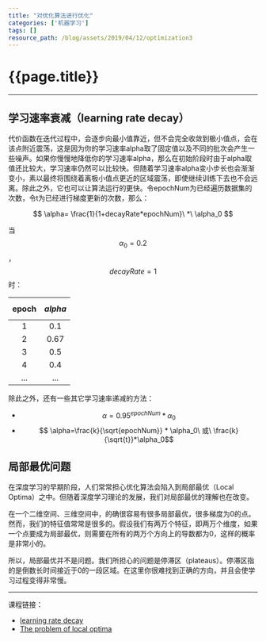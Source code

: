 ```yaml
---
title: "对优化算法进行优化"
categories: ['机器学习']
tags: []
resource_path: /blog/assets/2019/04/12/optimization3
---
```


<script type="text/javascript" async src="https://cdn.mathjax.org/mathjax/latest/MathJax.js?config=TeX-MML-AM_CHTML"> </script>

{{page.title}}
===

---

学习速率衰减（learning rate decay）
---

代价函数在迭代过程中，会逐步向最小值靠近，但不会完全收敛到极小值点，会在该点附近震荡，这是因为你的学习速率alpha取了固定值以及不同的批次会产生一些噪声。如果你慢慢地降低你的学习速率alpha，那么在初始阶段时由于alpha取值还比较大，学习速率仍然可以比较快。但随着学习速率alpha变小步长也会渐渐变小，素以最终将围绕着离极小值点更近的区域震荡，即使继续训练下去也不会远离。除此之外，它也可以让算法运行的更快。令epochNum为已经遍历数据集的次数，令t为已经进行梯度更新的次数，那么：

$$ \alpha= \frac{1}{1+decayRate*epochNum}\ *\ \alpha_0 $$

当 $$\alpha_0=0.2$$，$$ decayRate=1 $$时：

epoch|$$alpha$$
:-:|:-:
1|0.1
2|0.67
3|0.5
4|0.4
...|...

除此之外，还有一些其它学习速率递减的方法：

* $$ \alpha=0.95^{epochNum} * \alpha_0 $$
* $$ \alpha=\frac{k}{\sqrt{epochNum}} * \alpha_0\ 或\  \frac{k}{\sqrt{t}}*\alpha_0$$

局部最优问题
---

在深度学习的早期阶段，人们常常担心优化算法会陷入到局部最优（Local Optima）之中。但随着深度学习理论的发展，我们对局部最优的理解也在改变。

在一个二维空间、三维空间中，的确很容易有很多局部最优，很多梯度为0的点。然而，我们的特征值常常是很多的。假设我们有两万个特征，即两万个维度，如果一个点要成为局部最优，则需要在所有的两万个方向上的导数都为0，这样的概率是非常小的。

所以，局部最优并不是问题。我们所担心的问题是停滞区（plateaus）。停滞区指的是倒数长时间接近于0的一段区域。在这里你很难找到正确的方向，并且会使学习过程变得非常慢。

---

课程链接：

* [learning rate decay](https://www.coursera.org/learn/deep-neural-network/lecture/hjgIA/learning-rate-decay)
* [The problem of local optima](https://www.coursera.org/learn/deep-neural-network/lecture/RFANA/the-problem-of-local-optima)
